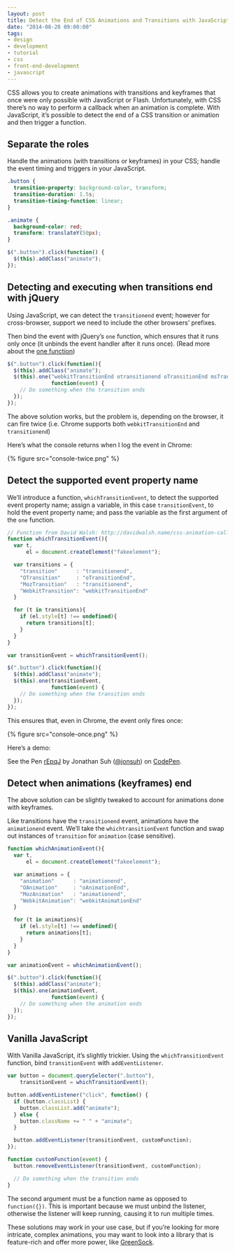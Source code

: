 ```yaml
---
layout: post
title: Detect the End of CSS Animations and Transitions with JavaScript
date: "2014-08-20 09:00:00"
tags:
- design
- development
- tutorial
- css
- front-end-development
- javascript
---
```


CSS allows you to create animations with transitions and keyframes that once were only possible with JavaScript or Flash. Unfortunately, with CSS there’s no way to perform a callback when an animation is complete. With JavaScript, it’s possible to detect the end of a CSS transition or animation and then trigger a function.

<!--more-->

## Separate the roles

Handle the animations (with transitions or keyframes) in your CSS; handle the event timing and triggers in your JavaScript.

```css
.button {
  transition-property: background-color, transform;
  transition-duration: 1.5s;
  transition-timing-function: linear;
}

.animate {
  background-color: red;
  transform: translateY(50px);
}
```

```js
$(".button").click(function() {
  $(this).addClass("animate");
});
```

## Detecting and executing when transitions end with jQuery

Using JavaScript, we can detect the `transitionend` event; however for cross-browser, support we need to include the other browsers’ prefixes.

Then bind the event with jQuery’s `one` function, which ensures that it runs only once (it unbinds the event handler after it runs once). (Read more about the [one function](http://api.jquery.com/one/))

```js
$(".button").click(function(){
  $(this).addClass("animate");
  $(this).one("webkitTransitionEnd otransitionend oTransitionEnd msTransitionEnd transitionend",
              function(event) {
    // Do something when the transition ends
  });
});
```

The above solution works, but the problem is, depending on the browser, it can fire twice (i.e. Chrome supports both `webkitTransitionEnd` and `transitionend`)

Here’s what the console returns when I log the event in Chrome:

{% figure src="console-twice.png" %}

## Detect the supported event property name

We’ll introduce a function, `whichTransitionEvent`, to detect the supported event property name; assign a variable, in this case `transitionEvent`, to hold the event property name; and pass the variable as the first argument of the `one` function.

```js
// Function from David Walsh: http://davidwalsh.name/css-animation-callback
function whichTransitionEvent(){
  var t,
      el = document.createElement("fakeelement");

  var transitions = {
    "transition"      : "transitionend",
    "OTransition"     : "oTransitionEnd",
    "MozTransition"   : "transitionend",
    "WebkitTransition": "webkitTransitionEnd"
  }

  for (t in transitions){
    if (el.style[t] !== undefined){
      return transitions[t];
    }
  }
}

var transitionEvent = whichTransitionEvent();

$(".button").click(function(){
  $(this).addClass("animate");
  $(this).one(transitionEvent,
              function(event) {
    // Do something when the transition ends
  });
});
```

This ensures that, even in Chrome, the event only fires once:

{% figure src="console-once.png" %}

Here’s a demo:

<p data-height="189" data-theme-id="0" data-slug-hash="rEpqJ" data-default-tab="result" class="codepen">See the Pen <a href="http://codepen.io/jonsuh/pen/rEpqJ/">rEpqJ</a> by Jonathan Suh (<a href="http://codepen.io/jonsuh">@jonsuh</a>) on <a href="http://codepen.io">CodePen</a>.</p>
<script async src="//codepen.io/assets/embed/ei.js"></script>

## Detect when animations (keyframes) end

The above solution can be slightly tweaked to account for animations done with keyframes.

Like transitions have the `transitionend` event, animations have the `animationend` event. We’ll take the `whichtransitionEvent` function and swap out instances of `transition` for `animation` (case sensitive).

```js
function whichAnimationEvent(){
  var t,
      el = document.createElement("fakeelement");

  var animations = {
    "animation"      : "animationend",
    "OAnimation"     : "oAnimationEnd",
    "MozAnimation"   : "animationend",
    "WebkitAnimation": "webkitAnimationEnd"
  }

  for (t in animations){
    if (el.style[t] !== undefined){
      return animations[t];
    }
  }
}

var animationEvent = whichAnimationEvent();

$(".button").click(function(){
  $(this).addClass("animate");
  $(this).one(animationEvent,
              function(event) {
    // Do something when the animation ends
  });
});
```

## Vanilla JavaScript

With Vanilla JavaScript, it’s slightly trickier. Using the `whichTransitionEvent` function, bind `transitionEvent` with `addEventListener`.

```js
var button = document.querySelector(".button"),
    transitionEvent = whichTransitionEvent();

button.addEventListener("click", function() {
  if (button.classList) {
    button.classList.add("animate");
  } else {
    button.className += " " + "animate";
  }

  button.addEventListener(transitionEvent, customFunction);
});

function customFunction(event) {
  button.removeEventListener(transitionEvent, customFunction);

  // Do something when the transition ends
}
```

The second argument must be a function name as opposed to `function({})`. This is important because we must unbind the listener, otherwise the listener will keep running, causing it to run multiple times.

These solutions may work in your use case, but if you’re looking for more intricate, complex animations, you may want to look into a library that is feature-rich and offer more power, like [GreenSock](http://greensock.com).
